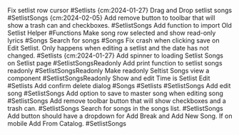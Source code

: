 
Fix setlist row cursor #Setlists {cm:2024-01-27}
Drag and Drop setlist songs #SetlistSongs {cm:2024-02-05}
Add remove button to toolbar that will show a trash can and checkboxes. #SetlistSongs
Add function to import Old Setlist Helper #Functions
Make song row selected and show read-only lyrics #Songs
Search for songs #Songs
Fix crash when clicking save on Edit Setlist. Only happens when editing a setlist and the date has not changed. #Setlists {cm:2024-01-27}
Add spinner to loading Setlist Songs on Setlist page #SetlistSongsReadonly
Add print function to setlist songs readonly #SetlistSongsReadonly
Make readonly Seltist Songs view a component #SetlistSongsReadonly
Show and edit Time is Setlist Edit #Setlists
Add confirm delete dialog #Songs #Setlists #SetlistSongs
Add edit song #SetlistSongs
Add option to save to master song when editing song #SetlistSongs
Add remove toolbar button that will show checkboxes and a trash can. #SetlistSongs
Search for songs in the songs list. #SetlistSongs
Add button should have a dropdown for Add Break and Add New Song. If on mobile Add From Catalog. #SetlistSongs